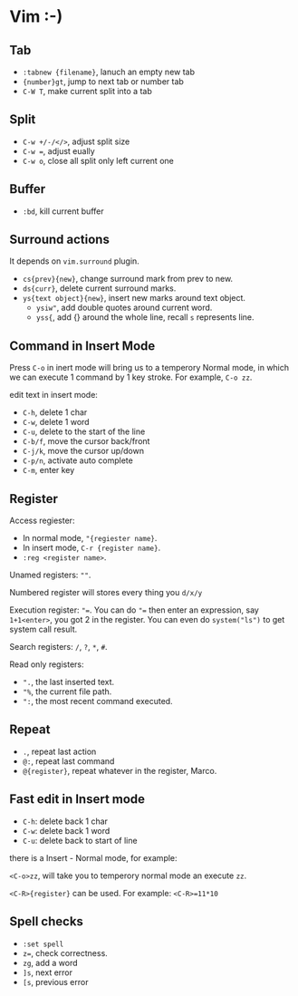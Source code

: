 # Vim :-) 

## Tab
- `:tabnew {filename}`, lanuch an empty new tab
- `{number}gt`, jump to next tab or number tab
- `C-W T`, make current split into a tab

## Split

- `C-w +/-/</>`, adjust split size
- `C-w =`, adjust eually
- `C-w o`, close all split only left current one

## Buffer

- `:bd`, kill current buffer

## Surround actions

It depends on `vim.surround` plugin. 

- `cs{prev}{new}`, change surround mark from prev to new.
- `ds{curr}`, delete current surround marks.
- `ys{text object}{new}`, insert new marks around text object.
    * `ysiw"`, add double quotes around current word.
    * `yss{`, add {} around the whole line, recall `s` represents line.

## Command in Insert Mode

Press `C-o` in inert mode will bring us to a temperory Normal mode, in which
we can execute 1 command by 1 key stroke. For example, `C-o zz`.

edit text in insert mode:
- `C-h`, delete 1 char
- `C-w`, delete 1 word
- `C-u`, delete to the start of the line
- `C-b/f`, move the cursor back/front
- `C-j/k`, move the cursor up/down
- `C-p/n`, activate auto complete
- `C-m`, enter key

## Register

Access regiester: 
- In normal mode, `"{regiester name}`.
- In insert mode, `C-r {register name}`. 
- `:reg <register name>`.

Unamed registers: `""`. 

Numbered register will stores every thing you `d/x/y`

Execution register: `"=`. You can do `"=` then enter an expression, say `1+1<enter>`, you got 2 
 in the register. You can even do `system("ls")` to get system call result.

Search registers: `/`, `?`, `*`, `#`. 

Read only registers: 
- `".`, the last inserted text.
- `"%`, the current file path. 
- `":`, the most recent command executed.

## Repeat
- `.`, repeat last action
- `@:`, repeat last command
- `@{register}`, repeat whatever in the register, Marco.

## Fast edit in Insert mode

- `C-h`: delete back 1 char
- `C-w`: delete back 1 word
- `C-u`: delete back to start of line

there is a Insert - Normal mode, for example:

`<C-o>zz`, will take you to temperory normal mode an execute `zz`.

`<C-R>{register}` can be used. For example: `<C-R>=11*10` 

## Spell checks

- `:set spell`
- `z=`, check correctness.
- `zg`, add a word
- `]s`, next error
- `[s`, previous error
